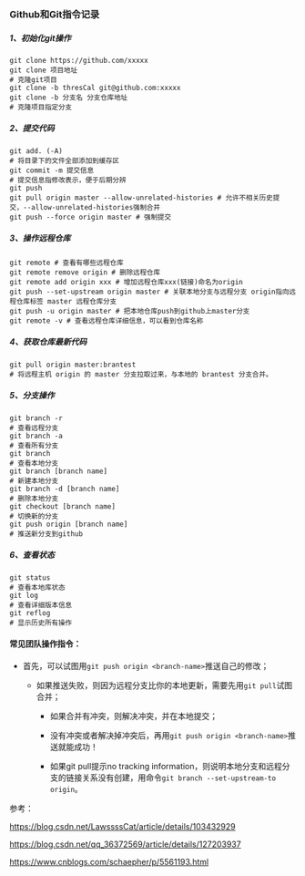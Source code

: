 ### Github和Git指令记录

##### 1、初始化git操作

```shell
git clone https://github.com/xxxxx
git clone 项目地址
# 克隆git项目
git clone -b thresCal git@github.com:xxxxx
git clone -b 分支名 分支仓库地址
# 克隆项目指定分支
```

##### 2、提交代码

```shell
git add. (-A)
# 将目录下的文件全部添加到缓存区
git commit -m 提交信息 
# 提交信息指修改表示，便于后期分辨
git push
git pull origin master --allow-unrelated-histories # 允许不相关历史提交，--allow-unrelated-histories强制合并
git push --force origin master # 强制提交
```

##### 3、操作远程仓库

```shell
git remote # 查看有哪些远程仓库
git remote remove origin # 删除远程仓库
git remote add origin xxx # 增加远程仓库xxx(链接)命名为origin
git push --set-upstream origin master # 关联本地分支与远程分支 origin指向远程仓库标签 master 远程仓库分支
git push -u origin master # 把本地仓库push到github上master分支
git remote -v # 查看远程仓库详细信息，可以看到仓库名称
```

##### 4、获取仓库最新代码

```shell
git pull origin master:brantest
# 将远程主机 origin 的 master 分支拉取过来，与本地的 brantest 分支合并。
```

##### 5、分支操作

```shell
git branch -r
# 查看远程分支
git branch -a
# 查看所有分支
git branch
# 查看本地分支
git branch [branch name]
# 新建本地分支
git branch -d [branch name]
# 删除本地分支
git checkout [branch name]
# 切换新的分支
git push origin [branch name]
# 推送新分支到github
```

##### 6、查看状态

```shell
git status
# 查看本地库状态
git log
# 查看详细版本信息
git reflog
# 显示历史所有操作
```



#### 常见团队操作指令：

- 首先，可以试图用`git push origin <branch-name>`推送自己的修改；

    - 如果推送失败，则因为远程分支比你的本地更新，需要先用`git pull`试图合并；

        - 如果合并有冲突，则解决冲突，并在本地提交；

        - 没有冲突或者解决掉冲突后，再用`git push origin <branch-name>`推送就能成功！


        - 如果git pull提示no tracking information，则说明本地分支和远程分支的链接关系没有创建，用命令`git branch --set-upstream-to origin`。

参考：

https://blog.csdn.net/LawssssCat/article/details/103432929

https://blog.csdn.net/qq_36372569/article/details/127203937

https://www.cnblogs.com/schaepher/p/5561193.html
